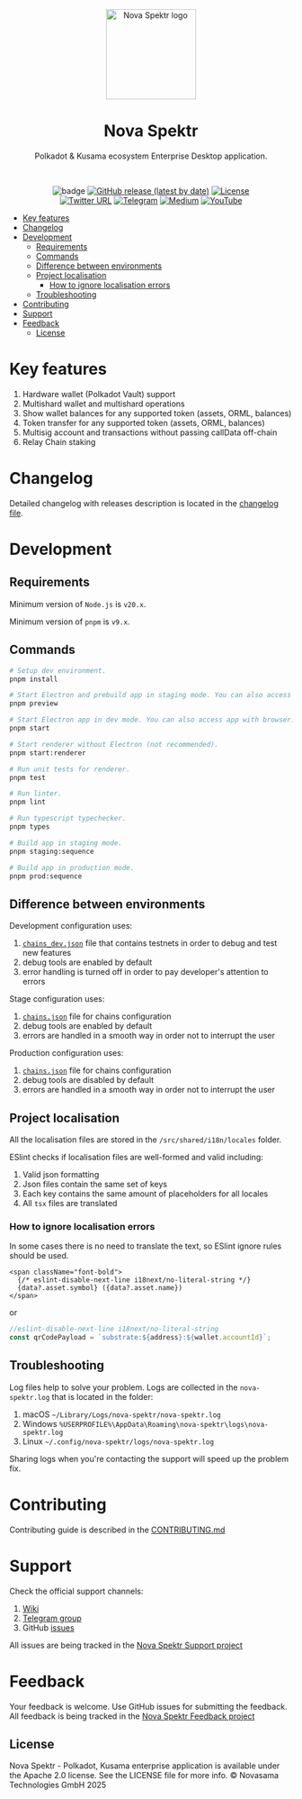 <div align="center">
  <img src="src/renderer/shared/assets/images/misc/logo.svg" width="160" alt="Nova Spektr logo">
  <h1>Nova Spektr</h1>
  <p>Polkadot & Kusama ecosystem Enterprise Desktop application.</p>
</div>

<br/>

<div align="center">

![badge](https://img.shields.io/endpoint?url=https://gist.githubusercontent.com/stepanLav/77132f25d05c7e9264cd410aef162a7e/raw/jest-coverage-main.json)
[![GitHub release (latest by date)](https://img.shields.io/github/v/release/novasamatech/nova-spektr)](https://github.com/novasamatech/nova-spektr/releases)
[![License](https://img.shields.io/badge/License-Apache_2.0-blue.svg)](https://github.com/novasamatech/nova-spektr/blob/dev/LICENSE.md)
<br />
[![Twitter URL](https://img.shields.io/twitter/url?style=social&url=https%3A%2F%2Ftwitter.com)](https://twitter.com/NovaSpektr)
[![Telegram](https://img.shields.io/badge/Telegram-gray?logo=telegram)](https://t.me/NovaSpektr)
[![Medium](https://img.shields.io/badge/Medium-gray?logo=medium)](https://medium.com/@NovaSpektr)
[![YouTube](https://img.shields.io/youtube/channel/views/UCrWNtfLVBu1GwZjVeyedwIg?style=social)](https://www.youtube.com/@NovaSpektr)

</div>

<!-- TOC start -->
- [Key features](#key-features)
- [Changelog](#changelog)
- [Development](#development)
  * [Requirements](#requirements)
  * [Commands](#commands)
  * [Difference between environments](#difference-between-environments)
  * [Project localisation](#project-localisation)
    + [How to ignore localisation errors](#how-to-ignore-localisation-errors)
  * [Troubleshooting](#troubleshooting)
- [Contributing](#contributing)
- [Support](#support)
- [Feedback](#feedback)
  * [License](#license)
<!-- TOC end -->

# Key features

1. Hardware wallet (Polkadot Vault) support
2. Multishard wallet and multishard operations
3. Show wallet balances for any supported token (assets, ORML, balances)
4. Token transfer for any supported token (assets, ORML, balances)
5. Multisig account and transactions without passing callData off-chain
6. Relay Chain staking

# Changelog

Detailed changelog with releases description is located in the
[changelog file](https://github.com/novasamatech/nova-spektr/blob/dev/CHANGELOG.md).

# Development

## Requirements

Minimum version of `Node.js` is `v20.x`.

Minimum version of `pnpm` is `v9.x`.

## Commands

```sh
# Setup dev environment.
pnpm install
```

```sh
# Start Electron and prebuild app in staging mode. You can also access app with browser.
pnpm preview
```

```sh
# Start Electron app in dev mode. You can also access app with browser.
pnpm start
```

```sh
# Start renderer without Electron (not recommended).
pnpm start:renderer
```

```sh
# Run unit tests for renderer.
pnpm test
```

```sh
# Run linter.
pnpm lint
```

```sh
# Run typescript typechecker.
pnpm types
```

```sh
# Build app in staging mode.
pnpm staging:sequence
```

```sh
# Build app in production mode.
pnpm prod:sequence
```

## Difference between environments

Development configuration uses:

1. [`chains_dev.json`](/src/renderer/shared/config/chains/chains_dev.json) file that contains testnets in order to debug
   and test new features
2. debug tools are enabled by default
3. error handling is turned off in order to pay developer's attention to errors

Stage configuration uses:

1. [`chains.json`](/src/renderer/shared/config/chains/chains.json) file for chains configuration
2. debug tools are enabled by default
3. errors are handled in a smooth way in order not to interrupt the user


Production configuration uses:

1. [`chains.json`](/src/renderer/shared/config/chains/chains.json) file for chains configuration
2. debug tools are disabled by default
3. errors are handled in a smooth way in order not to interrupt the user

## Project localisation

All the localisation files are stored in the `/src/shared/i18n/locales` folder.

ESlint checks if localisation files are well-formed and valid including:

1. Valid json formatting
2. Json files contain the same set of keys
3. Each key contains the same amount of placeholders for all locales
4. All `tsx` files are translated

### How to ignore localisation errors

In some cases there is no need to translate the text, so ESlint ignore rules should be used.

```tsx
<span className="font-bold">
  {/* eslint-disable-next-line i18next/no-literal-string */}
  {data?.asset.symbol} ({data?.asset.name})
</span>
```

or

```ts
//eslint-disable-next-line i18next/no-literal-string
const qrCodePayload = `substrate:${address}:${wallet.accountId}`;
```

## Troubleshooting

Log files help to solve your problem. Logs are collected in the `nova-spektr.log` that is located in the folder:

1. macOS `~/Library/Logs/nova-spektr/nova-spektr.log`
2. Windows `%USERPROFILE%\AppData\Roaming\nova-spektr\logs\nova-spektr.log`
3. Linux `~/.config/nova-spektr/logs/nova-spektr.log`

Sharing logs when you're contacting the support will speed up the problem fix.

# Contributing

Contributing guide is described in the
[CONTRIBUTING.md](https://github.com/novasamatech/nova-spektr/blob/dev/CONTRIBUTING.md)

# Support

Check the official support channels:

1. [Wiki](https://docs.novaspektr.io)
2. [Telegram group](https://t.me/NovaSpektr)
3. GitHub [issues](https://github.com/orgs/novasamatech/projects/4)

All issues are being tracked in the [Nova Spektr Support project](https://github.com/orgs/novasamatech/projects/4)

# Feedback

Your feedback is welcome. Use GitHub issues for submitting the feedback. All feedback is being tracked in the
[Nova Spektr Feedback project](https://github.com/orgs/novasamatech/projects/5)

## License

Nova Spektr - Polkadot, Kusama enterprise application is available under the Apache 2.0 license. See the LICENSE file
for more info. © Novasama Technologies GmbH 2025
